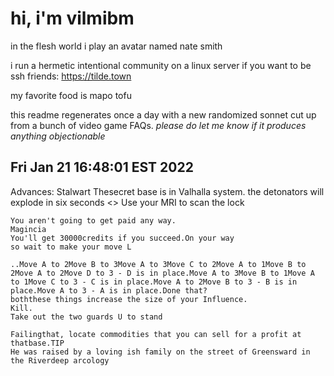 # hi, i'm vilmibm

in the flesh world i play an avatar named nate smith

i run a hermetic intentional community on a linux server if you want to be ssh friends: https://tilde.town

my favorite food is mapo tofu

this readme regenerates once a day with a new randomized sonnet cut up from a bunch of video game FAQs.
_please do let me know if it produces anything objectionable_

## Fri Jan 21 16:48:01 EST 2022

     Advances: Stalwart
    Thesecret base is in Valhalla system.
    the detonators will explode in six seconds
    <<Perimeter Lock Puzzle>> Use your MRI to scan the lock
    
    You aren't going to get paid any way.
    Magincia
    You'll get 30000credits if you succeed.On your way
    so wait to make your move L
    
    ..Move A to 2Move B to 3Move A to 3Move C to 2Move A to 1Move B to 2Move A to 2Move D to 3 - D is in place.Move A to 3Move B to 1Move A to 1Move C to 3 - C is in place.Move A to 2Move B to 3 - B is in place.Move A to 3 - A is in place.Done that?
    boththese things increase the size of your Influence.
    Kill.
    Take out the two guards U to stand
    
    Failingthat, locate commodities that you can sell for a profit at thatbase.TIP
    He was raised by a loving ish family on the street of Greensward in the Riverdeep arcology
